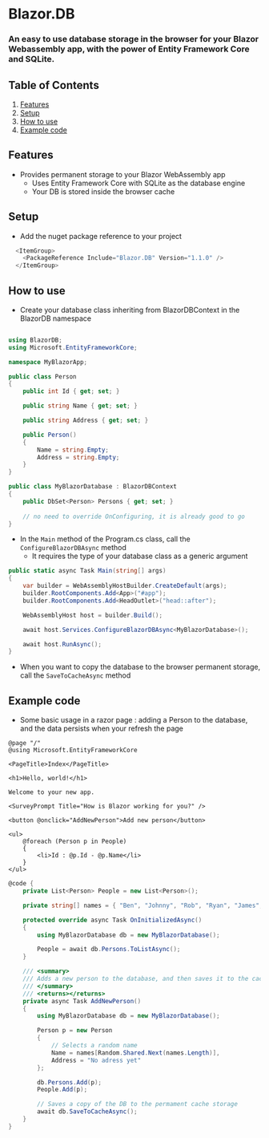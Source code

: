 # Blazor.DB
### An easy to use database storage in the browser for your Blazor Webassembly app, with the power of Entity Framework Core and SQLite.

 ## Table of Contents
 1. [Features](#features)
 2. [Setup](#setup)
 3. [How to use](#how-to-use)
 4. [Example code](#example-code)

## Features 

- Provides permanent storage  to your Blazor WebAssembly  app
  - Uses Entity Framework Core with SQLite as the database engine
  - Your DB is stored inside the browser cache

## Setup 

- Add the nuget package reference to your project
  
```csharp
  <ItemGroup>
	<PackageReference Include="Blazor.DB" Version="1.1.0" />
  </ItemGroup>
```
## How to use

- Create your database class inheriting from BlazorDBContext in the BlazorDB namespace

```csharp

using BlazorDB;
using Microsoft.EntityFrameworkCore;

namespace MyBlazorApp;

public class Person 
{
    public int Id { get; set; }

    public string Name { get; set; }

    public string Address { get; set; }

    public Person()
    {
        Name = string.Empty;
        Address = string.Empty;
    }
}

public class MyBlazorDatabase : BlazorDBContext 
{
    public DbSet<Person> Persons { get; set; }
    
    // no need to override OnConfiguring, it is already good to go
}

```

- In the `Main` method of the Program.cs class, call the `ConfigureBlazorDBAsync` method
  - It requires the type of your database class as a generic argument

```csharp
public static async Task Main(string[] args)
{
    var builder = WebAssemblyHostBuilder.CreateDefault(args);
    builder.RootComponents.Add<App>("#app");
    builder.RootComponents.Add<HeadOutlet>("head::after");

    WebAssemblyHost host = builder.Build();

    await host.Services.ConfigureBlazorDBAsync<MyBlazorDatabase>();

    await host.RunAsync();
}
```

- When you want to copy the database to the browser permanent storage, call the `SaveToCacheAsync` method

## Example code

- Some basic usage in a razor page : adding a Person to the database, and the data persists when your refresh the page

```
@page "/"
@using Microsoft.EntityFrameworkCore

<PageTitle>Index</PageTitle>

<h1>Hello, world!</h1>

Welcome to your new app.

<SurveyPrompt Title="How is Blazor working for you?" />

<button @onclick="AddNewPerson">Add new person</button>

<ul>
    @foreach (Person p in People)
    {
        <li>Id : @p.Id - @p.Name</li>
    }
</ul>
```

```csharp
@code {
    private List<Person> People = new List<Person>();

    private string[] names = { "Ben", "Johnny", "Rob", "Ryan", "James", "Bob", "Carlos" };

    protected override async Task OnInitializedAsync()
    {
        using MyBlazorDatabase db = new MyBlazorDatabase();

        People = await db.Persons.ToListAsync();
    }

    /// <summary>
    /// Adds a new person to the database, and then saves it to the cache storage
    /// </summary>
    /// <returns></returns>
    private async Task AddNewPerson()
    {
        using MyBlazorDatabase db = new MyBlazorDatabase();

        Person p = new Person
        {
            // Selects a random name
            Name = names[Random.Shared.Next(names.Length)],
            Address = "No adress yet"
        };

        db.Persons.Add(p);
        People.Add(p);

        // Saves a copy of the DB to the permament cache storage
        await db.SaveToCacheAsync();
    }
}
```
